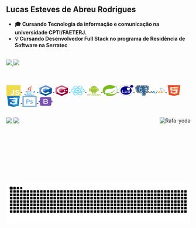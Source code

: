 ## Lucas Esteves de Abreu Rodrigues

 - **🎓 Cursando Tecnologia da informação e comunicação na universidade CPTI/FAETERJ.** <br>
 - **💡 Cursando Desenvolvedor Full Stack no programa de Residência de Software na Serratec**
  <br/><br/>
 <div>
  <a href="https://github.com/LucasEsteves2">
  <img height="165em" src="https://github-readme-stats.vercel.app/api?username=LucasEsteves2&show_icons=true&theme=radical&include_all_commits=true&count_private=true"/>
  <img height="165em" src="https://github-readme-stats.vercel.app/api/top-langs/?username=LucasEsteves2&layout=compact&langs_count=7&theme=radical"/>
</div>
 <br/><br/>
 
 
 
 
<div style="display: inline_block"><br>
  <img align="center" alt="Esteves-Js" height="30" width="40" src="https://raw.githubusercontent.com/devicons/devicon/master/icons/javascript/javascript-plain.svg">
  <img align="center" alt="Esteves-Java" height="30" width="40" src="https://github.com/devicons/devicon/blob/master/icons/java/java-original.svg">
   <img align="center" alt="Esteves-C" height="30" width="40" src="https://github.com/devicons/devicon/blob/master/icons/c/c-original.svg">
  <img align="center" alt="Esteves-c++" height="30" width="40" src="https://github.com/devicons/devicon/blob/master/icons/cplusplus/cplusplus-original.svg">
  <img align="center" alt="Esteves-React" height="30" width="40" src="https://raw.githubusercontent.com/devicons/devicon/master/icons/react/react-original.svg">
  <img align="center" alt="Esteves-android" height="30" width="40" src="https://github.com/devicons/devicon/blob/master/icons/android/android-plain-wordmark.svg">
    <img align="center" alt="Esteves-Spring" height="30" width="40" src="https://github.com/devicons/devicon/blob/master/icons/spring/spring-original.svg">
    <img align="center" alt="Esteves-Lua" height="30" width="40" src="https://github.com/devicons/devicon/blob/master/icons/lua/lua-plain-wordmark.svg">
 <img align="center" alt="Esteves-Postgree" height="30" width="40" src="https://github.com/devicons/devicon/blob/master/icons/postgresql/postgresql-original.svg">
  <img align="center" alt="Esteves-MySQL" height="30" width="40" src="https://github.com/devicons/devicon/blob/master/icons/mysql/mysql-original-wordmark.svg">

<!-- FRONT  -->
  <img align="center" alt="Esteves-HTML" height="30" width="40" src="https://raw.githubusercontent.com/devicons/devicon/master/icons/html5/html5-original.svg">
  <img align="center" alt="Esteves-CSS" height="30" width="40" src="https://raw.githubusercontent.com/devicons/devicon/master/icons/css3/css3-original.svg">
 <img align="center" alt="Esteves-ps" height="30" width="40" src="https://github.com/devicons/devicon/blob/master/icons/photoshop/photoshop-line.svg">
  <img align="center" alt="Esteves-Botstrap" height="30" width="40" src="https://github.com/devicons/devicon/blob/master/icons/bootstrap/bootstrap-plain.svg">

 
 
 
 
 
</div>

  ##

 <img align="right" height="180em" alt="Rafa-yoda" src="https://i.pinimg.com/originals/e5/93/ab/e593ab0589d5f1b389e4dfbcce2bce20.gif">
<div> 

  <a href="https://www.instagram.com/lc.estevess/" target="_blank"><img src="https://img.shields.io/badge/-Instagram-%23E4405F?style=for-the-badge&logo=instagram&logoColor=white" target="_blank"></a>
  <a href="https://www.linkedin.com/in/lucas-esteves-de-abreu-rodrigues-848b841ba/" target="_blank"><img src="https://img.shields.io/badge/-LinkedIn-%230077B5?style=for-the-badge&logo=linkedin&logoColor=white" target="_blank"></a> 
 
  ![Snake animation](https://github.com/LucasEsteves2/LucasEsteves2/blob/output/github-contribution-grid-snake.svg)
 
</div>

